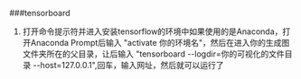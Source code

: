 ###tensorboard
1. 打开命令提示符并进入安装tensorflow的环境中如果使用的是Anaconda，打开Anaconda Prompt后输入
"activate 你的环境名"，然后在进入你的生成图文件夹所在的父目录，让后输入
"tensorboard --logdir=你的可视化的文件目录 --host=127.0.0.1",回车，输入网址，然后就可以运行了
